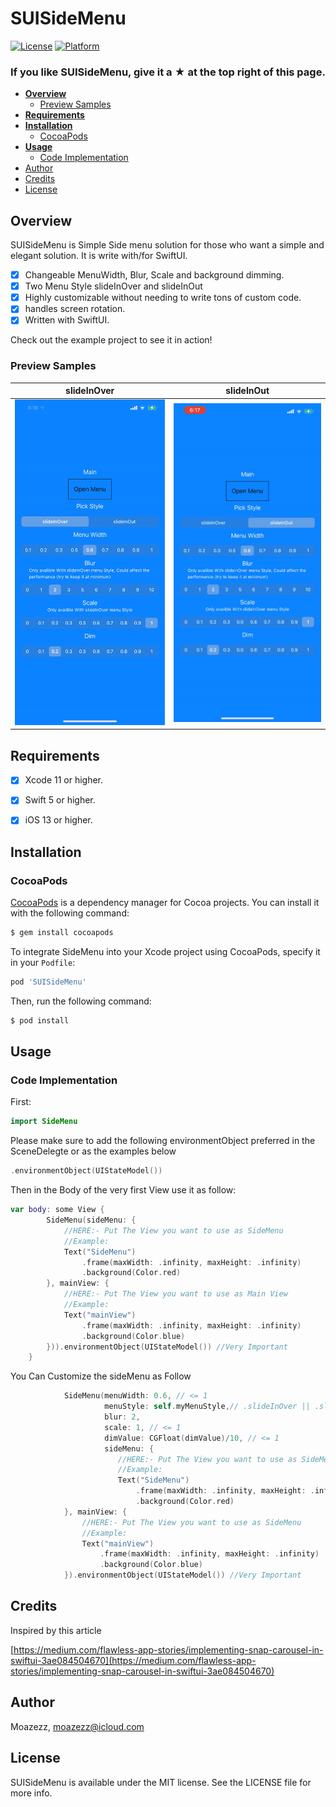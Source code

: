 # SUISideMenu
[![License](https://img.shields.io/cocoapods/l/SideMenu.svg?style=flat-square)](http://cocoapods.org/pods/SideMenu)
[![Platform](https://img.shields.io/cocoapods/p/SideMenu.svg?style=flat-square)](http://cocoapods.org/pods/SideMenu)

### If you like SUISideMenu, give it a ★ at the top right of this page.


* **[Overview](#overview)**
  * [Preview Samples](#preview-samples) 
* **[Requirements](#requirements)**
* **[Installation](#installation)**
  * [CocoaPods](#cocoapods)
* **[Usage](#usage)**
  * [Code Implementation](#code-implementation)
* [Author](#author)
* [Credits](#credits)
* [License](#license)

## Overview

SUISideMenu is Simple Side menu solution for those who want a simple and elegant solution. It is write with/for SwiftUI.
- [x] Changeable MenuWidth, Blur, Scale and background dimming.
- [x] Two Menu Style slideInOver and slideInOut
- [x] Highly customizable without needing to write tons of custom code.
- [x] handles screen rotation.
- [x] Written with SwiftUI.

Check out the example project to see it in action!
### Preview Samples
| slideInOver | slideInOut | 
| --- | --- | 
| ![](https://github.com/ezzmoaz/SUISideMenu/blob/master/Assests/slideInOver.gif) | ![](https://github.com/ezzmoaz/SUISideMenu/blob/master/Assests/slideInOut.gif) |

## Requirements
- [x] Xcode 11 or higher.
- [x] Swift 5 or higher.
- [x] iOS 13 or higher.



## Installation
### CocoaPods

[CocoaPods](http://cocoapods.org) is a dependency manager for Cocoa projects. You can install it with the following command:

```bash
$ gem install cocoapods
```

To integrate SideMenu into your Xcode project using CocoaPods, specify it in your `Podfile`:

```ruby
pod 'SUISideMenu'
```

Then, run the following command:

```bash
$ pod install
```



## Usage
### Code Implementation
First:
```swift
import SideMenu
```

Please make sure to add the following environmentObject preferred in the SceneDelegte or as the examples below
```swift
.environmentObject(UIStateModel())
```


Then in the Body of the very first View use it as follow:
```swift
var body: some View {
        SideMenu(sideMenu: {
            //HERE:- Put The View you want to use as SideMenu
            //Example:
            Text("SideMenu")
                .frame(maxWidth: .infinity, maxHeight: .infinity)
                .background(Color.red)
        }, mainView: {
            //HERE:- Put The View you want to use as Main View
            //Example:
            Text("mainView")
                .frame(maxWidth: .infinity, maxHeight: .infinity)
                .background(Color.blue)
        })).environmentObject(UIStateModel()) //Very Important
    }
```

You Can Customize the sideMenu as Follow
```swift
            SideMenu(menuWidth: 0.6, // <= 1
                     menuStyle: self.myMenuStyle,// .slideInOver || .slideInOut
                     blur: 2,
                     scale: 1, // <= 1
                     dimValue: CGFloat(dimValue)/10, // <= 1
                     sideMenu: {
                        //HERE:- Put The View you want to use as SideMenu
                        //Example:
                        Text("SideMenu")
                            .frame(maxWidth: .infinity, maxHeight: .infinity)
                            .background(Color.red)
            }, mainView: {
                //HERE:- Put The View you want to use as SideMenu
                //Example:
                Text("mainView")
                    .frame(maxWidth: .infinity, maxHeight: .infinity)
                    .background(Color.blue)
            }).environmentObject(UIStateModel()) //Very Important
```

## Credits
Inspired by this article

[https://medium.com/flawless-app-stories/implementing-snap-carousel-in-swiftui-3ae084504670](https://medium.com/flawless-app-stories/implementing-snap-carousel-in-swiftui-3ae084504670)

## Author

Moazezz, moazezz@icloud.com

## License

SUISideMenu is available under the MIT license. See the LICENSE file for more info.
